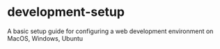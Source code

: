 # development-setup
A basic setup guide for configuring a web development environment on MacOS, Windows, Ubuntu

